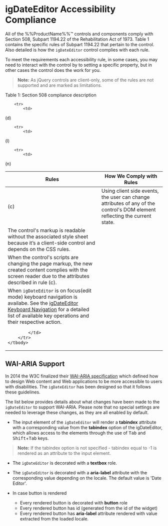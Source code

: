 <!--
|metadata|
{
    "fileName": "igdateeditor-accessibility-compliance",
    "controlName": "igEditors",
    "tags": ["Editing","Section 508"]
}
|metadata|
-->

# igDateEditor Accessibility Compliance

All of the %%ProductName%%™ controls and components comply with Section 508, Subpart 1194.22 of the Rehabilitation Act of 1973. Table 1 contains the specific rules of Subpart 1194.22 that pertain to the control. Also detailed is how the `igDateEditor` control complies with each rule.

To meet the requirements each accessibility rule, in some cases, you may need to interact with the control by to setting a specific property, but in other cases the control does the work for you.

> **Note:** As jQuery controls are client-only, some of the rules are not supported and are marked as limitations.

Table 1: Section 508 compliance description
<table class="table">
    <thead>
        <tr>
            <th>
Rules
            </th>
            <th>
How We Comply with Rules
            </th>
        </tr>
    </thead>
    <tbody>
        <tr>
            <td>
(c)
            </td>
            <td>
Using client side events, the user can change attributes of any of the control's DOM element reflecting the current state.
            </td>
        </tr>

        <tr>
            <td>
(d)
            </td>
            <td>
The control's markup is readable without the associated style sheet because it’s a client-side control and depends on the CSS rules.
            </td>
        </tr>

        <tr>
            <td>
(l)
            </td>
            <td>
When the control's scripts are changing the page markup, the new created content complies with the screen reader due to the attributes described in rule (c).
            </td>
        </tr>

        <tr>
            <td>
(n)
            </td>
            <td>
                When `igDateEditor` is on focus(edit mode) keyboard navigation is availabe. See the
[igDateEditor Keyboard Navigation](igDateEditor-Keyboard-Navigation.html) for a detailed list of available key operations and their respective action.
                
            </td>
        </tr>
    </tbody>
</table>

## <a id="wai-aria"></a> WAI-ARIA Support

In 2014 the W3C finalized their [WAI-ARIA specification](http://www.w3.org/TR/wai-aria/) which defined how to design Web content and Web applications to be more accessible to users with disabilities. The `igDateEditor` has been designed so that it follows these guidelines.

The list below provides details about what changes have been made to the `igDateEditor` to support WAI-ARIA. Please note that no special settings are  needed to leverage these changes, as they are all enabled by default.

- The input element of the `igDateEditor` will render a <b>tabindex</b> attribute with a corresponding value from the <b>tabindex</b> option of the igDateEditor, which allows access to the elements through the use of <kbd>Tab</kbd> and <kbd>Shift</kbd>+<kbd>Tab</kbd> keys.

>**Note:** If the tabindex option is not specified - tabindex equal to -1 is rendered as an attribute to the input element.

- The `igDateEditor` is decorated with a <b>textbox</b> role. 

- The `igDateEditor` is decorated with a <b>aria-label</b> attribute with the corresponding value depending on the locale. The default value is 'Date Editor'.

- In case button is rendered
	- Every rendered button is decorated with <b>button</b> role
	- Every rendered button has id (generated from the id of the widget) 
	- Every rendered button has <b>aria-label</b> attribute rendered with value extracted from the loaded locale.
